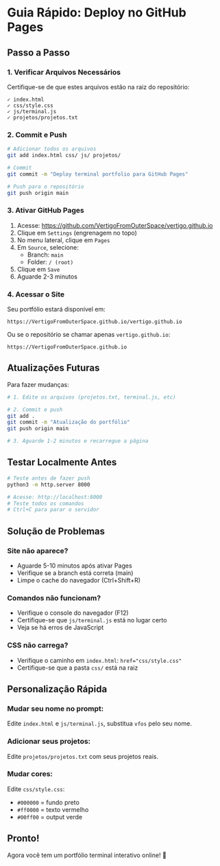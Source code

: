 # Guia Rápido: Deploy no GitHub Pages

## Passo a Passo

### 1. Verificar Arquivos Necessários

Certifique-se de que estes arquivos estão na raiz do repositório:

```
✓ index.html
✓ css/style.css
✓ js/terminal.js
✓ projetos/projetos.txt
```

### 2. Commit e Push

```bash
# Adicionar todos os arquivos
git add index.html css/ js/ projetos/

# Commit
git commit -m "Deploy terminal portfolio para GitHub Pages"

# Push para o repositório
git push origin main
```

### 3. Ativar GitHub Pages

1. Acesse: https://github.com/VertigoFromOuterSpace/vertigo.github.io
2. Clique em `Settings` (engrenagem no topo)
3. No menu lateral, clique em `Pages`
4. Em `Source`, selecione:
   - Branch: `main`
   - Folder: `/ (root)`
5. Clique em `Save`
6. Aguarde 2-3 minutos

### 4. Acessar o Site

Seu portfólio estará disponível em:
```
https://VertigoFromOuterSpace.github.io/vertigo.github.io
```

Ou se o repositório se chamar apenas `vertigo.github.io`:
```
https://VertigoFromOuterSpace.github.io
```

## Atualizações Futuras

Para fazer mudanças:

```bash
# 1. Edite os arquivos (projetos.txt, terminal.js, etc)

# 2. Commit e push
git add .
git commit -m "Atualização do portfólio"
git push origin main

# 3. Aguarde 1-2 minutos e recarregue a página
```

## Testar Localmente Antes

```bash
# Teste antes de fazer push
python3 -m http.server 8000

# Acesse: http://localhost:8000
# Teste todos os comandos
# Ctrl+C para parar o servidor
```

## Solução de Problemas

### Site não aparece?
- Aguarde 5-10 minutos após ativar Pages
- Verifique se a branch está correta (main)
- Limpe o cache do navegador (Ctrl+Shift+R)

### Comandos não funcionam?
- Verifique o console do navegador (F12)
- Certifique-se que `js/terminal.js` está no lugar certo
- Veja se há erros de JavaScript

### CSS não carrega?
- Verifique o caminho em `index.html`: `href="css/style.css"`
- Certifique-se que a pasta `css/` está na raiz

## Personalização Rápida

### Mudar seu nome no prompt:
Edite `index.html` e `js/terminal.js`, substitua `vfos` pelo seu nome.

### Adicionar seus projetos:
Edite `projetos/projetos.txt` com seus projetos reais.

### Mudar cores:
Edite `css/style.css`:
- `#000000` = fundo preto
- `#ff0000` = texto vermelho
- `#00ff00` = output verde

## Pronto!

Agora você tem um portfólio terminal interativo online! 🎉
